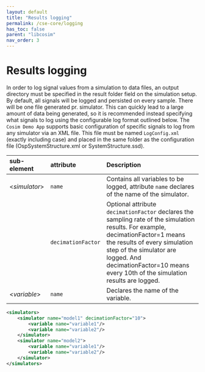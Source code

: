 ```yaml
---
layout: default
title: "Results logging"
permalink: /cse-core/logging
has_toc: false
parent: "libcosim"
nav_order: 3
---
```

# Results logging

In order to log signal values from a simulation to data files, an output directory must be specified in the result folder field on the simulation setup. By
default, all signals will be logged and persisted on every sample. There will be one file generated pr. simulator. This can quickly lead to a large
amount of data being generated, so it is recommended instead specifying what signals to log using the configurable log format outlined below.
The `Cosim Demo App` supports basic configuration of specific signals to log from any simulator via an XML file. This file must be named `LogConfig.xml` (exactly
including case) and placed in the same folder as the configuration file (OspSystemStructure.xml or SystemStructure.ssd). 

| sub-element     | attribute | Description                                                                                                                              |
| :--------------- | :------------| :-------------------------------------------------------------------------------------------------------------------------------------- |
| <*simulator*>          | `name`  | Contains all variables to be logged, attribute `name` declares of the name of the simulator.
|         | `decimationFactor`  | Optional attribute `decimationFactor` declares the sampling rate of the simulation results. For example, decimationFactor=1 means the results of every simulation step of the simulator are logged. And decimationFactor=10 means every 10th of the simulation results are logged. |
| <*variable*>        | `name` | Declares the name of the variable.

```xml
<simulators>
    <simulator name="model1" decimationFactor="10">
        <variable name="variable1"/>
        <variable name="variable2"/>
    </simulator>
    <simulator name="model2">
        <variable name="variable1"/>
        <variable name="variable2"/>
    </simulator>
</simulators>
```